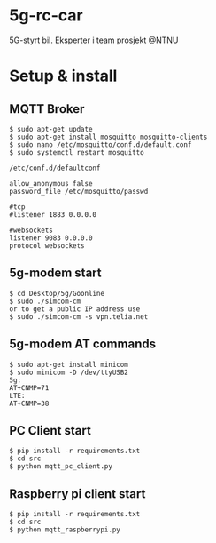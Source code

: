 # 5g-rc-car
5G-styrt bil. Eksperter i team prosjekt @NTNU

# Setup & install 

## MQTT Broker
```shell
$ sudo apt-get update
$ sudo apt-get install mosquitto mosquitto-clients
$ sudo nano /etc/mosquitto/conf.d/default.conf
$ sudo systemctl restart mosquitto
```
`/etc/conf.d/defaultconf`
```
allow_anonymous false
password_file /etc/mosquitto/passwd

#tcp
#listener 1883 0.0.0.0

#websockets
listener 9083 0.0.0.0
protocol websockets
```
## 5g-modem start
```shell
$ cd Desktop/5g/Goonline
$ sudo ./simcom-cm
or to get a public IP address use
$ sudo ./simcom-cm -s vpn.telia.net
```
## 5g-modem AT commands
```shell
$ sudo apt-get install minicom
$ sudo minicom -D /dev/ttyUSB2
5g:
AT+CNMP=71
LTE:
AT+CNMP=38
```
## PC Client start
```shell
$ pip install -r requirements.txt
$ cd src
$ python mqtt_pc_client.py
```
## Raspberry pi client start
```shell
$ pip install -r requirements.txt
$ cd src
$ python mqtt_raspberrypi.py
```

